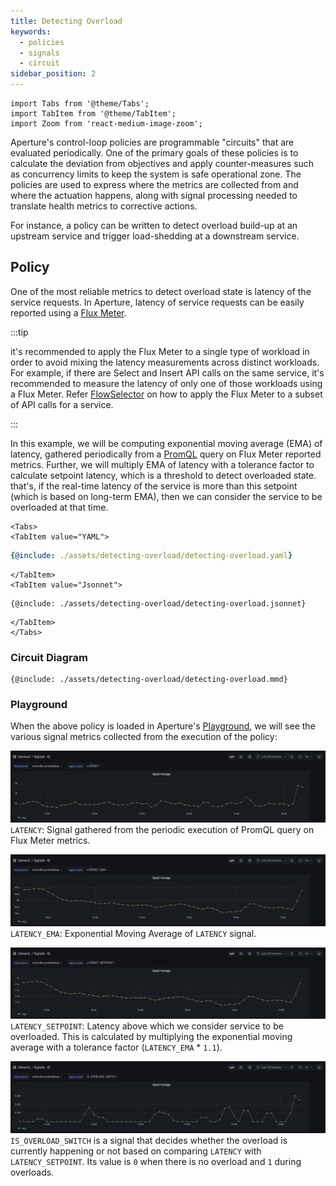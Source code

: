 ```yaml
---
title: Detecting Overload
keywords:
  - policies
  - signals
  - circuit
sidebar_position: 2
---
```


```mdx-code-block
import Tabs from '@theme/Tabs';
import TabItem from '@theme/TabItem';
import Zoom from 'react-medium-image-zoom';
```

Aperture's control-loop policies are programmable "circuits" that are evaluated
periodically. One of the primary goals of these policies is to calculate the
deviation from objectives and apply counter-measures such as concurrency limits
to keep the system is safe operational zone. The policies are used to express
where the metrics are collected from and where the actuation happens, along with
signal processing needed to translate health metrics to corrective actions.

For instance, a policy can be written to detect overload build-up at an upstream
service and trigger load-shedding at a downstream service.

## Policy

One of the most reliable metrics to detect overload state is latency of the
service requests. In Aperture, latency of service requests can be easily
reported using a [Flux Meter](/concepts/flow-control/resources/flux-meter.md).

:::tip

it's recommended to apply the Flux Meter to a single type of workload in order
to avoid mixing the latency measurements across distinct workloads. For example,
if there are Select and Insert API calls on the same service, it's recommended
to measure the latency of only one of those workloads using a Flux Meter. Refer
[FlowSelector](/concepts/flow-control/flow-selector.md#flowselector) on how to
apply the Flux Meter to a subset of API calls for a service.

:::

In this example, we will be computing exponential moving average (EMA) of
latency, gathered periodically from a
[PromQL](https://prometheus.io/docs/prometheus/latest/querying/basics/) query on
Flux Meter reported metrics. Further, we will multiply EMA of latency with a
tolerance factor to calculate setpoint latency, which is a threshold to detect
overloaded state. that's, if the real-time latency of the service is more than
this setpoint (which is based on long-term EMA), then we can consider the
service to be overloaded at that time.

```mdx-code-block
<Tabs>
<TabItem value="YAML">
```

```yaml
{@include: ./assets/detecting-overload/detecting-overload.yaml}
```

```mdx-code-block
</TabItem>
<TabItem value="Jsonnet">
```

```jsonnet
{@include: ./assets/detecting-overload/detecting-overload.jsonnet}
```

```mdx-code-block
</TabItem>
</Tabs>
```

### Circuit Diagram

<Zoom>

```mermaid
{@include: ./assets/detecting-overload/detecting-overload.mmd}
```

</Zoom>

### Playground

When the above policy is loaded in Aperture's
[Playground](/get-started/playground/playground.md), we will see the various
signal metrics collected from the execution of the policy:

<Zoom>

![LATENCY](./assets/detecting-overload/latency.png) `LATENCY`: Signal gathered
from the periodic execution of PromQL query on Flux Meter metrics.

</Zoom>

<Zoom>

![LATENCY_EMA](./assets/detecting-overload/latency_ema.png) `LATENCY_EMA`:
Exponential Moving Average of `LATENCY` signal.

</Zoom>

<Zoom>

![LATENCY_SETPOINT](./assets/detecting-overload/latency_setpoint.png)
`LATENCY_SETPOINT`: Latency above which we consider service to be overloaded.
This is calculated by multiplying the exponential moving average with a
tolerance factor (`LATENCY_EMA` \* `1.1`).

</Zoom>

<Zoom>

![IS_OVERLOAD_SWITCH](./assets/detecting-overload/is_overload_switch.png)
`IS_OVERLOAD_SWITCH` is a signal that decides whether the overload is currently
happening or not based on comparing `LATENCY` with `LATENCY_SETPOINT`. Its value
is `0` when there is no overload and `1` during overloads.

</Zoom>
